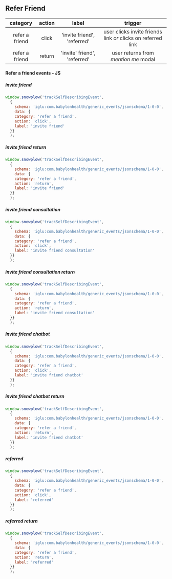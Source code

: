 ## Refer Friend

**category**|**action**|**label**|**trigger**
:-----:|:-----:|:-----:|:-----:
refer a friend|click|'invite friend', 'referred'|user clicks invite friends link *or* clicks on referred link
refer a friend|return|'invite' friend', 'referred'|user returns from *mention me* modal


#### Refer a friend events - JS
##### invite friend
```JavaScript
window.snowplow('trackSelfDescribingEvent',
  {
    schema: 'iglu:com.babylonhealth/generic_events/jsonschema/1-0-0',
    data: {
    category: 'refer a friend',
    action: 'click',
    label: 'invite friend'
  }}
  );
```
##### invite friend return
```JavaScript
window.snowplow('trackSelfDescribingEvent',
  {
    schema: 'iglu:com.babylonhealth/generic_events/jsonschema/1-0-0',
    data: {
    category: 'refer a friend',
    action: 'return',
    label: 'invite friend'
  }}
  );
```
##### invite friend consultation
```JavaScript
window.snowplow('trackSelfDescribingEvent',
  {
    schema: 'iglu:com.babylonhealth/generic_events/jsonschema/1-0-0',
    data: {
    category: 'refer a friend',
    action: 'click',
    label: 'invite friend consultation'
  }}
  );
```
##### invite friend consultation return
```JavaScript
window.snowplow('trackSelfDescribingEvent',
  {
    schema: 'iglu:com.babylonhealth/generic_events/jsonschema/1-0-0',
    data: {
    category: 'refer a friend',
    action: 'return',
    label: 'invite friend consultation'
  }}
  );
```
##### invite friend chatbot
```JavaScript
window.snowplow('trackSelfDescribingEvent',
  {
    schema: 'iglu:com.babylonhealth/generic_events/jsonschema/1-0-0',
    data: {
    category: 'refer a friend',
    action: 'click',
    label: 'invite friend chatbot'
  }}
  );
```
##### invite friend chatbot return
```JavaScript
window.snowplow('trackSelfDescribingEvent',
  {
    schema: 'iglu:com.babylonhealth/generic_events/jsonschema/1-0-0',
    data: {
    category: 'refer a friend',
    action: 'return',
    label: 'invite friend chatbot'
  }}
  );
```
##### referred
```JavaScript
window.snowplow('trackSelfDescribingEvent',
  {
    schema: 'iglu:com.babylonhealth/generic_events/jsonschema/1-0-0',
    data: {
    category: 'refer a friend',
    action: 'click',
    label: 'referred'
  }}
  );
```
##### referred return
```JavaScript
window.snowplow('trackSelfDescribingEvent',
  {
    schema: 'iglu:com.babylonhealth/generic_events/jsonschema/1-0-0',
    data: {
    category: 'refer a friend',
    action: 'return',
    label: 'referred'
  }}
  );
```
